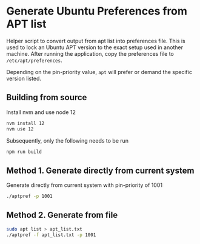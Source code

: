 # Generate Ubuntu Preferences from APT list #

Helper script to convert output from apt list into preferences file.
This is used to lock an Ubuntu APT version to the exact setup used in another machine.
After running the application, copy the preferences file to `/etc/apt/preferences`.

Depending on the pin-priority value, `apt` will prefer or demand the specific version listed.

## Building from source ##

Install nvm and use node 12

```sh
nvm install 12
nvm use 12
```

Subsequently, only the following needs to be run

```sh
npm run build
```

## Method 1. Generate directly from current system ##

Generate directly from current system with pin-priority of 1001

```sh
./aptpref -p 1001
```

## Method 2. Generate from file ##

```sh
sudo apt list > apt_list.txt
./aptpref -f apt_list.txt -p 1001
```
